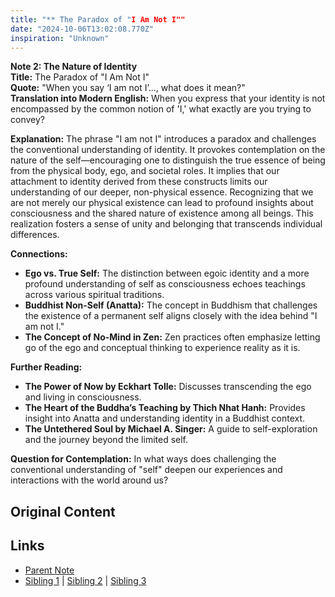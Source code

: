 ```yaml
---
title: "** The Paradox of "I Am Not I""
date: "2024-10-06T13:02:08.770Z"
inspiration: "Unknown"
---
```


  
**Note 2: The Nature of Identity**  
**Title:** The Paradox of "I Am Not I"  
**Quote:** "When you say ‘I am not I’..., what does it mean?"  
**Translation into Modern English:** When you express that your identity is not encompassed by the common notion of 'I,' what exactly are you trying to convey?  

**Explanation:** The phrase "I am not I" introduces a paradox and challenges the conventional understanding of identity. It provokes contemplation on the nature of the self—encouraging one to distinguish the true essence of being from the physical body, ego, and societal roles. It implies that our attachment to identity derived from these constructs limits our understanding of our deeper, non-physical essence. Recognizing that we are not merely our physical existence can lead to profound insights about consciousness and the shared nature of existence among all beings. This realization fosters a sense of unity and belonging that transcends individual differences.  

**Connections:**  
- **Ego vs. True Self:** The distinction between egoic identity and a more profound understanding of self as consciousness echoes teachings across various spiritual traditions.  
- **Buddhist Non-Self (Anatta):** The concept in Buddhism that challenges the existence of a permanent self aligns closely with the idea behind "I am not I."  
- **The Concept of No-Mind in Zen:** Zen practices often emphasize letting go of the ego and conceptual thinking to experience reality as it is.  

**Further Reading:**  
- **The Power of Now by Eckhart Tolle:** Discusses transcending the ego and living in consciousness.  
- **The Heart of the Buddha’s Teaching by Thich Nhat Hanh:** Provides insight into Anatta and understanding identity in a Buddhist context.  
- **The Untethered Soul by Michael A. Singer:** A guide to self-exploration and the journey beyond the limited self.  

**Question for Contemplation:** In what ways does challenging the conventional understanding of "self" deepen our experiences and interactions with the world around us?  


## Original Content



## Links

- [Parent Note](/parent-note.md)
- [Sibling 1](/zettel1.md) | [Sibling 2](/zettel2.md) | [Sibling 3](/zettel3.md)
